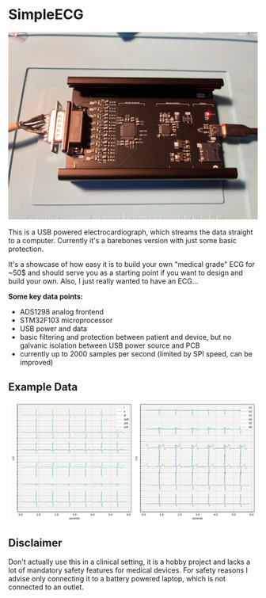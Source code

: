# SimpleECG
![Printed circuit board](images/device.jpg)

This is a USB powered electrocardiograph, which streams the data straight to a computer. Currently it's a barebones version with just some basic protection.

It's a showcase of how easy it is to build your own "medical grade" ECG for ~50$ and should serve you as a starting point if you want to design and build your own. Also, I just really wanted to have an ECG...

**Some key data points:**

- ADS1298 analog frontend
- STM32F103 microprocessor
- USB power and data
- basic filtering and protection between patient and device, but no galvanic isolation between USB power source and PCB
- currently up to 2000 samples per second (limited by SPI speed, can be improved)

## Example Data
![Sample data](images/sample2.png)

## Disclaimer
Don't actually use this in a clinical setting, it is a hobby project and lacks a lot of mandatory safety features for medical devices. For safety reasons I advise only connecting it to a battery powered laptop, which is not connected to an outlet.